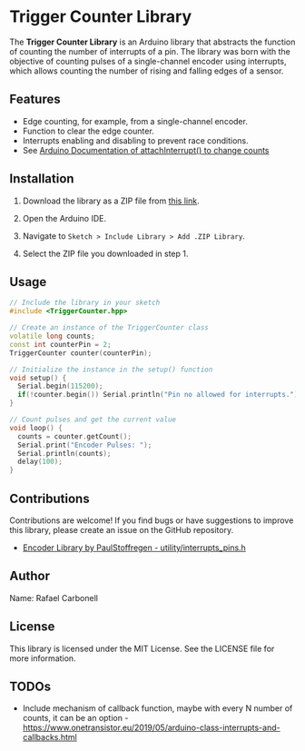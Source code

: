 # Trigger Counter Library

The **Trigger Counter Library** is an Arduino library that abstracts the function of counting the number of interrupts of a pin. The library was born with the objective of counting pulses of a single-channel encoder using interrupts, which allows counting the number of rising and falling edges of a sensor.

## Features

- Edge counting, for example, from a single-channel encoder.
- Function to clear the edge counter.
- Interrupts enabling and disabling to prevent race conditions.
- See [Arduino Documentation of attachInterrupt() to change counts](https://www.arduino.cc/reference/en/language/functions/external-interrupts/attachinterrupt/)

## Installation

1. Download the library as a ZIP file from [this link](https://github.com/racarla96/TriggerCounterLibrary/archive/main.zip).

2. Open the Arduino IDE.

3. Navigate to `Sketch > Include Library > Add .ZIP Library`.

4. Select the ZIP file you downloaded in step 1.

## Usage

```cpp
// Include the library in your sketch
#include <TriggerCounter.hpp>

// Create an instance of the TriggerCounter class
volatile long counts;
const int counterPin = 2;
TriggerCounter counter(counterPin);

// Initialize the instance in the setup() function
void setup() {
  Serial.begin(115200);
  if(!counter.begin()) Serial.println("Pin no allowed for interrupts.");
}

// Count pulses and get the current value
void loop() {
  counts = counter.getCount();
  Serial.print("Encoder Pulses: ");
  Serial.println(counts);
  delay(100);
}
```

## Contributions
Contributions are welcome! If you find bugs or have suggestions to improve this library, please create an issue on the GitHub repository.
- [Encoder Library by PaulStoffregen - utility/interrupts_pins.h](https://github.com/PaulStoffregen/Encoder)

## Author
Name: Rafael Carbonell

## License
This library is licensed under the MIT License. See the LICENSE file for more information.

## TODOs
- Include mechanism of callback function, maybe with every N number of counts, it can be an option - https://www.onetransistor.eu/2019/05/arduino-class-interrupts-and-callbacks.html